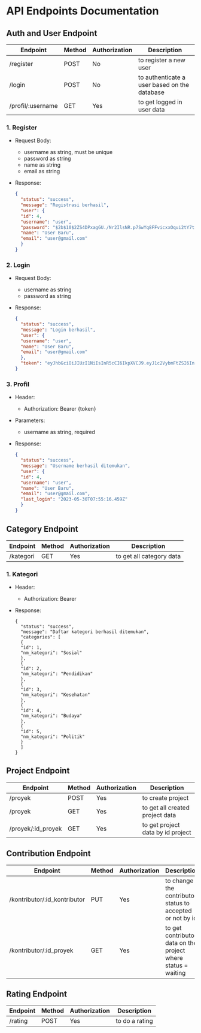 # API Endpoints Documentation

## Auth and User Endpoint

| Endpoint          | Method | Authorization | Description                                  |
| ----------------- | ------ | ------------- | -------------------------------------------- |
| /register         | POST   | No            | to register a new user                       |
| /login            | POST   | No            | to authenticate a user based on the database |
| /profil/:username | GET    | Yes           | to get logged in user data                   |

### 1. Register

- Request Body:
  - username as string, must be unique
  - password as string
  - name as string
  - email as string

- Response:
  ```JSON
  {
    "status": "success",
    "message": "Registrasi berhasil",
    "user": {
    "id": 4,
    "username": "user",
    "password": "$2b$10$2ZS4DPxagGU./Nr2IlsNR.p7SwYq8FFvicxxOqui2tY7tKmgtG/.W",
    "name": "User Baru",
    "email": "user@gmail.com"
    }
  }
  ```

### 2. Login

- Request Body:

  - username as string
  - password as string

- Response:
  ```JSON
  {
    "status": "success",
    "message": "Login berhasil",
    "user": {
    "username": "user",
    "name": "User Baru",
    "email": "user@gmail.com"
    },
    "token": "eyJhbGciOiJIUzI1NiIsInR5cCI6IkpXVCJ9.eyJ1c2VybmFtZSI6InVzZXIiLCJpYXQiOjE2ODU0MDgxMTYsImV4cCI6MTY4NTQxMTcxNn0.eRwhWf2DgSOgc-W4HeY1tbjyrOa82M24zowUsMs9aZQ"
  }
  ```

### 3. Profil

- Header:

  - Authorization: Bearer {token}

- Parameters:

  - username as string, required

- Response:
  ```JSON
  {
    "status": "success",
    "message": "Username berhasil ditemukan",
    "user": {
    "id": 4,
    "username": "user",
    "name": "User Baru",
    "email": "user@gmail.com",
    "last_login": "2023-05-30T07:55:16.459Z"
    }
  }
  ```

## Category Endpoint

| Endpoint  | Method | Authorization | Description              |
| --------- | ------ | ------------- | ------------------------ |
| /kategori | GET    | Yes           | to get all category data |

### 1. Kategori

- Header:

  - Authorization: Bearer <token>

- Response:
  ```
  {
    "status": "success",
    "message": "Daftar kategori berhasil ditemukan",
    "categories": [
    {
    "id": 1,
    "nm_kategori": "Sosial"
    },
    {
    "id": 2,
    "nm_kategori": "Pendidikan"
    },
    {
    "id": 3,
    "nm_kategori": "Kesehatan"
    },
    {
    "id": 4,
    "nm_kategori": "Budaya"
    },
    {
    "id": 5,
    "nm_kategori": "Politik"
    }
    ]
  }
  ```

## Project Endpoint

| Endpoint           | Method | Authorization | Description                       |
| ------------------ | ------ | ------------- | --------------------------------- |
| /proyek            | POST   | Yes           | to create project                 |
| /proyek            | GET    | Yes           | to get all created project data   |
| /proyek/:id_proyek | GET    | Yes           | to get project data by id project |

## Contribution Endpoint

| Endpoint                     | Method | Authorization | Description                                                   |
| ---------------------------- | ------ | ------------- | ------------------------------------------------------------- |
| /kontributor/:id_kontributor | PUT    | Yes           | to change the contributor status to accepted or not by id     |
| /kontributor/:id_proyek      | GET    | Yes           | to get contributor data on the project where status = waiting |

## Rating Endpoint

| Endpoint | Method | Authorization | Description    |
| -------- | ------ | ------------- | -------------- |
| /rating  | POST   | Yes           | to do a rating |

